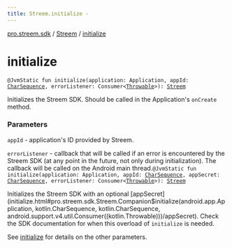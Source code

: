 ```yaml
---
title: Streem.initialize - 
---
```


[pro.streem.sdk](../index.html) / [Streem](index.html) / [initialize](./initialize.html)

# initialize

`@JvmStatic fun initialize(application: Application, appId: `[`CharSequence`](https://kotlinlang.org/api/latest/jvm/stdlib/kotlin/-char-sequence/index.html)`, errorListener: Consumer<`[`Throwable`](https://kotlinlang.org/api/latest/jvm/stdlib/kotlin/-throwable/index.html)`>): `[`Streem`](index.html)

Initializes the Streem SDK. Should be called in the Application's `onCreate` method.

### Parameters

`appId` - application's ID provided by Streem.

`errorListener` - callback that will be called if an error is encountered by the
Streem SDK (at any point in the future, not only during initialization). The callback
will be called on the Android main thread.`@JvmStatic fun initialize(application: Application, appId: `[`CharSequence`](https://kotlinlang.org/api/latest/jvm/stdlib/kotlin/-char-sequence/index.html)`, appSecret: `[`CharSequence`](https://kotlinlang.org/api/latest/jvm/stdlib/kotlin/-char-sequence/index.html)`, errorListener: Consumer<`[`Throwable`](https://kotlinlang.org/api/latest/jvm/stdlib/kotlin/-throwable/index.html)`>): `[`Streem`](index.html)

Initializes the Streem SDK with an optional [appSecret](initialize.html#pro.streem.sdk.Streem.Companion$initialize(android.app.Application, kotlin.CharSequence, kotlin.CharSequence, android.support.v4.util.Consumer((kotlin.Throwable)))/appSecret). Check the SDK documentation for
when this overload of `initialize` is needed.

See [initialize](./initialize.html) for details on the other parameters.

